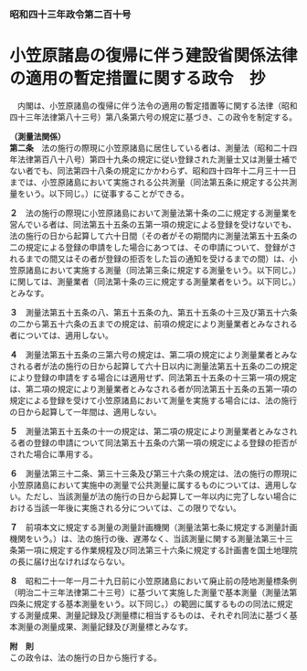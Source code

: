 ### 昭和四十三年政令第二百十号  
# 小笠原諸島の復帰に伴う建設省関係法律の適用の暫定措置に関する政令　抄  
　内閣は、小笠原諸島の復帰に伴う法令の適用の暫定措置等に関する法律（昭和四十三年法律第八十三号）第八条第六号の規定に基づき、この政令を制定する。  
  
**（測量法関係）**  
**第二条**　法の施行の際現に小笠原諸島に居住している者は、測量法（昭和二十四年法律第百八十八号）第四十九条の規定に従い登録された測量士又は測量士補でない者でも、同法第四十八条の規定にかかわらず、昭和四十四年十二月三十一日までは、小笠原諸島において実施される公共測量（同法第五条に規定する公共測量をいう。以下同じ。）に従事することができる。  
  
**２**　法の施行の際現に小笠原諸島において測量法第十条の二に規定する測量業を営んでいる者は、同法第五十五条の五第一項の規定による登録を受けないでも、法の施行の日から起算して六十日間（その者がその期間内に測量法第五十五条の二の規定による登録の申請をした場合にあつては、その申請について、登録がされるまでの間又はその者が登録の拒否をした旨の通知を受けるまでの間）は、小笠原諸島において実施する測量（同法第三条に規定する測量をいう。以下同じ。）に関しては、測量業者（同法第十条の三に規定する測量業者をいう。以下同じ。）とみなす。  
  
**３**　測量法第五十五条の八、第五十五条の九、第五十五条の十三及び第五十六条の二から第五十六条の五までの規定は、前項の規定により測量業者とみなされる者については、適用しない。  
  
**４**　測量法第五十五条の三第六号の規定は、第二項の規定により測量業者とみなされる者が法の施行の日から起算して六十日以内に測量法第五十五条の二の規定により登録の申請をする場合には適用せず、同法第五十五条の十三第一項の規定は、第二項の規定により測量業者とみなされる者が同法第五十五条の五第一項の規定による登録を受けて小笠原諸島において測量を実施する場合には、法の施行の日から起算して一年間は、適用しない。  
  
**５**　測量法第五十五条の十一の規定は、第二項の規定により測量業者とみなされる者の登録の申請について同法第五十五条の六第一項の規定による登録の拒否がされた場合に準用する。  
  
**６**　測量法第三十二条、第三十三条及び第三十六条の規定は、法の施行の際現に小笠原諸島において実施中の測量で公共測量に属するものについては、適用しない。ただし、当該測量が法の施行の日から起算して一年以内に完了しない場合における当該一年後に実施される分については、この限りでない。  
  
**７**　前項本文に規定する測量の測量計画機関（測量法第七条に規定する測量計画機関をいう。）は、法の施行の後、遅滞なく、当該測量に関する測量法第三十三条第一項に規定する作業規程及び同法第三十六条に規定する計画書を国土地理院の長に届け出なければならない。  
  
**８**　昭和二十一年一月二十九日前に小笠原諸島において廃止前の陸地測量標条例（明治二十三年法律第二十三号）に基づいて実施した測量で基本測量（測量法第四条に規定する基本測量をいう。以下同じ。）の範囲に属するものの同法に規定する測量成果、測量記録及び測量標に相当するものは、それぞれ同法に基づく基本測量の測量成果、測量記録及び測量標とみなす。  
  
**附　則**  
この政令は、法の施行の日から施行する。  
  

